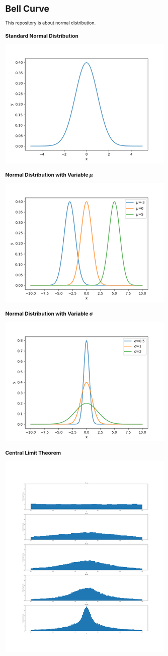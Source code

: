 # Bell Curve

This repository is about normal distribution.

### Standard Normal Distribution
![Standard Normal Distribution](norm/norm_dist/norm_dist.png)


### Normal Distribution with Variable $\mu$
![Normal Distribution with Variable mu](norm/norm_param/norm_mu.png)

### Normal Distribution with Variable $\sigma$
![Normal Distribution with Variable sigma](norm/norm_param/norm_sigma.png)

### Central Limit Theorem
![Central Limit Theorem](norm/sample_avg/sample_avg.png)
